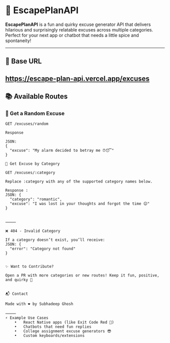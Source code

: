 # 🚀 EscapePlanAPI

**EscapePlanAPI** is a fun and quirky excuse generator API that delivers hilarious and surprisingly relatable excuses across multiple categories. Perfect for your next app or chatbot that needs a little spice and spontaneity!

---

## 📡 Base URL
https://escape-plan-api.vercel.app/excuses
---

## 📚 Available Routes

### 🔀 Get a Random Excuse
```http
GET /excuses/random

Response

JSON:
{
  "excuse": "My alarm decided to betray me ⏰😴"
}

🎯 Get Excuse by Category

GET /excuses/:category

Replace :category with any of the supported category names below.

Response :
JSON: {
  "category": "romantic",
  "excuse": "I was lost in your thoughts and forgot the time 😌"
}


⸻

❌ 404 - Invalid Category

If a category doesn’t exist, you’ll receive:
JSON: {
  "error": "Category not found"
}


✨ Want to Contribute?

Open a PR with more categories or new routes! Keep it fun, positive, and quirky 💜


📬 Contact

Made with ❤️ by Subhadeep Ghosh

⸻
⚡ Example Use Cases
	•	React Native apps (like Exit Code Red 🔴)
	•	Chatbots that need fun replies
	•	College assignment excuse generators 😎
	•	Custom keyboards/extensions